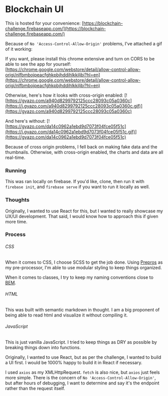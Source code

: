 # Blockchain UI

This is hosted for your convenience: [https://blockchain-challenge.firebaseapp.com/](https://blockchain-challenge.firebaseapp.com/)

Because of `No 'Access-Control-Allow-Origin'` problems, I've attached a gif of it working:

If you want, please install this chrome extensive and turn on CORS to be able to see the app for yourself:
[https://chrome.google.com/webstore/detail/allow-control-allow-origi/nlfbmbojpeacfghkpbjhddihlkkiljbi?hl=en](https://chrome.google.com/webstore/detail/allow-control-allow-origi/nlfbmbojpeacfghkpbjhddihlkkiljbi?hl=en)

Otherwise, here's how it looks with cross-origin enabled:
[![https://gyazo.com/a940d8299792125ccc28093c05a0360c](https://i.gyazo.com/a940d8299792125ccc28093c05a0360c.gif)](https://gyazo.com/a940d8299792125ccc28093c05a0360c)

And here's without:
[![https://gyazo.com/da14c0962a1ebd9d7073f04fce05f51c](https://i.gyazo.com/da14c0962a1ebd9d7073f04fce05f51c.gif)](https://gyazo.com/da14c0962a1ebd9d7073f04fce05f51c)

Because of cross origin problems, I fell back on making fake data and the thumbnails. Otherwise, with cross-origin enabled, the charts and data are all real-time.
### Running

This was ran locally on firebase. If you'd like, clone, then run it with `firebase init`, and `firebase serve` if you want to run it locally as well.

### Thoughts

Originally, I wanted to use React for this, but I wanted to really showcase my UX/UI development. That said, I would know how to approach this if given more time.



### Process

###### CSS
When it comes to CSS, I choose SCSS to get the job done. Using [Prepros](https://prepros.io/) as my pre-processor, I'm able to use modular styling to keep things organized.

When it comes to classes, I try to keep my naming conventions close to [BEM](http://getbem.com/naming/).

###### HTML
This was built with semantic markdown in thought. I am a big proponent of being able to read html and visualize it without compiling it.

###### JavaScript
This is just vanilla JavaScript. I tried to keep things as DRY as possible by breaking things down into functions.

Originally, I wanted to use React, but as per the challenge, I wanted to build a UI first. I would be 1000% happy to build it in React if necessary.

I used `axios` as my XMLHttpRequest. `fetch` is also nice, but `axios` just feels more simple. There is the concern of `No 'Access-Control-Allow-Origin'`, but after hours of debugging, I want to determine and say it's the endpoint rather than the request itself.
